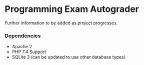 # Programming Exam Autograder
Further information to be added as project progresses.

### Dependencies
- Apache 2
- PHP 7.4 Support
- SQLite 3 (can be updated to use other database types)
